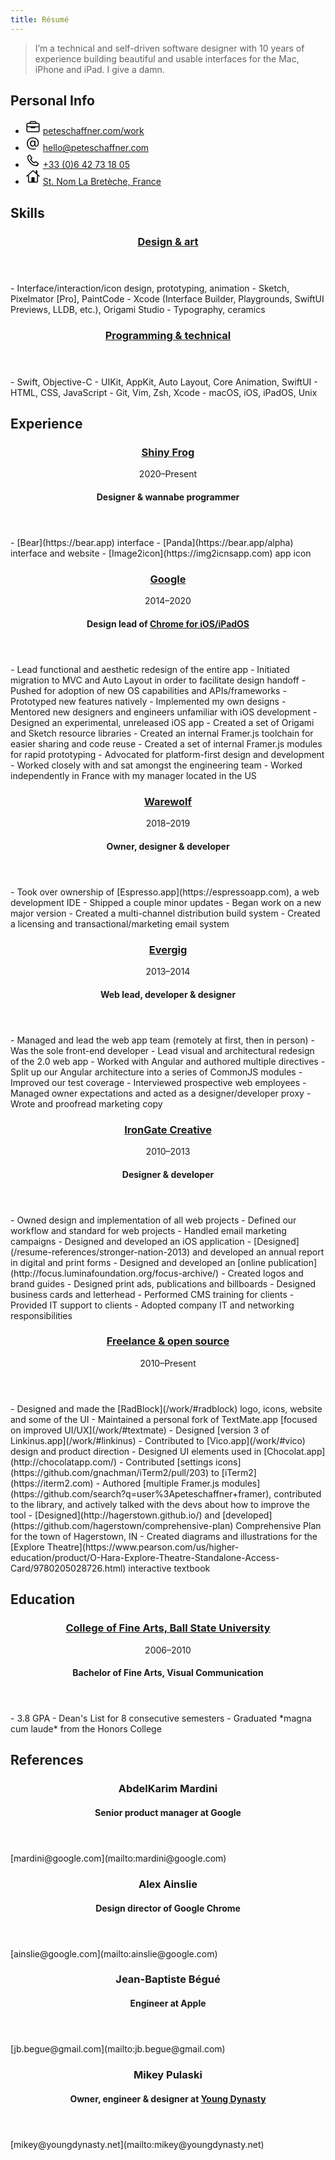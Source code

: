 ```yaml
---
title: Résumé
---
```


> I’m a technical and self-driven software designer with 10 years of experience building beautiful and usable interfaces for the Mac, iPhone and iPad. I give a damn.

## Personal Info
<ul>
<li>
<svg width="24px" height="24px" viewBox="0 0 24 24" version="1.1" xmlns="http://www.w3.org/2000/svg" xmlns:xlink="http://www.w3.org/1999/xlink">
<path d="M15,3 C16.3807119,3 17.5,4.11928813 17.5,5.5 L17.5,6 L20,6 C21.3807119,6 22.5,7.11928813 22.5,8.5 L22.5,18.5 C22.5,19.8807119 21.3807119,21 20,21 L4,21 C2.61928813,21 1.5,19.8807119 1.5,18.5 L1.5,8.5 C1.5,7.11928813 2.61928813,6 4,6 L6.5,6 L6.5,5.5 C6.5,4.11928813 7.61928813,3 9,3 L15,3 Z M8,13 L3,13 L3,18.5 C3,19.0128358 3.38604019,19.4355072 3.88337887,19.4932723 L4,19.5 L20,19.5 C20.5128358,19.5 20.9355072,19.1139598 20.9932723,18.6166211 L21,18.5 L21,13 L16,13 C16,13.8284271 15.3284271,14.5 14.5,14.5 L9.5,14.5 C8.67157288,14.5 8,13.8284271 8,13 Z M20,7.5 L4,7.5 C3.48716416,7.5 3.06449284,7.88604019 3.00672773,8.38337887 L3,8.5 L3,11.5 L21,11.5 L21,8.5 C21,7.98716416 20.6139598,7.56449284 20.1166211,7.50672773 L20,7.5 Z M15,4.5 L9,4.5 C8.48716416,4.5 8.06449284,4.88604019 8.00672773,5.38337887 L8,5.5 L8,6 L16,6 L16,5.5 C16,4.98716416 15.6139598,4.56449284 15.1166211,4.50672773 L15,4.5 Z"></path>
</svg>
<a href="/work">peteschaffner.com/work</a>
</li>

<li>
<svg width="24px" height="24px" viewBox="0 0 24 24" version="1.1" xmlns="http://www.w3.org/2000/svg" xmlns:xlink="http://www.w3.org/1999/xlink">
<path d="M11.984375,21.8682031 C13.5078125,21.8682031 14.9335938,21.663125 15.8125,21.3701563 C16.4375,21.1650781 16.6425781,20.8428125 16.6425781,20.4814844 C16.6425781,20.1299219 16.3691406,19.8467188 15.9980469,19.8467188 C15.8808594,19.8467188 15.734375,19.8760156 15.5488281,19.9150781 C14.4746094,20.1689844 13.546875,20.3545313 12.2871094,20.3545313 C7.22851562,20.3545313 3.81054688,17.3076563 3.81054688,12.131875 C3.81054688,7.1709375 7.05273438,3.70414063 11.9160156,3.70414063 C16.2421875,3.70414063 19.8066406,6.37992188 19.8066406,11.1455469 C19.8066406,13.8799219 18.8886719,15.7158594 17.4042969,15.7158594 C16.4179688,15.7158594 15.8515625,15.1396875 15.8515625,14.1338281 L15.8515625,8.00101563 C15.8515625,7.47367188 15.5585938,7.15140625 15.0605469,7.15140625 C14.5625,7.15140625 14.2597656,7.47367188 14.2597656,8.00101563 L14.2597656,8.99710938 L14.1621094,8.99710938 C13.6933594,7.85453125 12.5507812,7.15140625 11.1835938,7.15140625 C8.80078125,7.15140625 7.12109375,9.18265625 7.12109375,12.1123438 C7.12109375,15.0615625 8.79101562,17.1221094 11.2324219,17.1221094 C12.6582031,17.1221094 13.7519531,16.350625 14.2792969,15.0517969 L14.3769531,15.0517969 C14.5722656,16.3408594 15.6660156,17.1221094 17.1308594,17.1221094 C19.7382812,17.1221094 21.3496094,14.6123438 21.3496094,11.0576563 C21.3496094,5.69632813 17.4042969,2.21 11.9355469,2.21 C6.18359375,2.21 2.15039062,6.13578125 2.15039062,12.0830469 C2.15039062,18.1572656 6.28125,21.8682031 11.984375,21.8682031 Z M11.5253906,15.5791406 C9.9140625,15.5791406 8.8984375,14.24125 8.8984375,12.1123438 C8.8984375,9.99320313 9.92382812,8.6553125 11.5351562,8.6553125 C13.1757812,8.6553125 14.2207031,9.97367188 14.2207031,12.0635156 C14.2207031,14.2119531 13.1660156,15.5791406 11.5253906,15.5791406 Z"></path>
</svg>
<a href="mailto:hello@peteschaffner.com">hello@peteschaffner.com</a>
</li>

<li>
<svg width="24px" height="24px" viewBox="0 0 24 24" version="1.1" xmlns="http://www.w3.org/2000/svg" xmlns:xlink="http://www.w3.org/1999/xlink">
<path d="M16.444531,21.1414061 C18.0558591,21.1414061 19.1300779,20.701953 20.0871091,19.6374999 C20.1554685,19.5593749 20.2238279,19.4812499 20.2921873,19.4128905 C20.8390623,18.7878905 21.1027341,18.1726561 21.1027341,17.5867186 C21.1027341,16.9128905 20.7218748,16.2878905 19.9015623,15.7214842 L17.1867185,13.8367186 C16.3468748,13.2605467 15.3605466,13.1921874 14.5890623,13.9734374 L13.8859373,14.6667967 C13.6613279,14.8914061 13.4660154,14.9109374 13.2316404,14.7546874 C12.7335935,14.4324217 11.757031,13.5730467 11.0832029,12.8992186 C10.3800779,12.2058592 9.69648413,11.4343749 9.335156,10.858203 C9.18867163,10.623828 9.19843725,10.4285155 9.42304663,10.2039061 L10.116406,9.50078111 C10.8878904,8.72929673 10.8292966,7.74296861 10.2531248,6.90312486 L8.34882788,4.16874986 C7.79218725,3.35820298 7.15742163,2.98710923 6.4835935,2.97734361 C5.897656,2.96757798 5.28242163,3.24101548 4.66718725,3.78789048 C4.58906225,3.85624986 4.51093725,3.91484361 4.44257788,3.98320298 C3.37812475,4.94999986 2.928906,6.01445298 2.928906,7.64531236 C2.928906,10.311328 4.54023413,13.5339842 7.54804663,16.5320311 C10.5460935,19.5203124 13.7492185,21.1414061 16.444531,21.1414061 Z M16.444531,19.686328 C14.0910154,19.7253905 11.1027341,17.9578124 8.65156225,15.5261717 C6.18085913,13.0749999 4.34492163,9.97929673 4.39374975,7.61601548 C4.40351538,6.61015611 4.7648435,5.74101548 5.47773413,5.11601548 C5.53632788,5.05742173 5.59492163,5.01835923 5.65351538,4.96953111 C5.92695288,4.73515611 6.21992163,4.60820298 6.4835935,4.60820298 C6.757031,4.60820298 6.991406,4.71562486 7.16718725,4.98906236 L8.944531,7.64531236 C9.14960913,7.94804673 9.15937475,8.28007798 8.85664038,8.57304673 L8.07539038,9.35429673 C7.41132788,10.0085936 7.460156,10.7996092 7.91914038,11.4148436 C8.4367185,12.1277342 9.35468725,13.1726561 10.0968748,13.8953124 C10.8488279,14.6472655 11.9718748,15.6531249 12.6749998,16.170703 C13.2902341,16.6296874 14.0812498,16.6785155 14.7355466,16.014453 L15.5167966,15.233203 C15.8097654,14.9304686 16.1417966,14.9402342 16.444531,15.1453124 L19.0812498,16.9031249 C19.3644529,17.0886717 19.4718748,17.3230467 19.4718748,17.5964842 C19.4718748,17.8601561 19.3449216,18.1433592 19.1105466,18.4167967 C19.0519529,18.4851561 19.0128904,18.5339842 18.9640623,18.6023436 C18.3292966,19.3152342 17.460156,19.6667967 16.444531,19.686328 Z"></path>
</svg>
<a href="tel:+33642731805">+33 (0)6 42 73 18 05</a>
</li>

<li>
<svg width="24px" height="24px" viewBox="0 0 24 24" version="1.1" xmlns="http://www.w3.org/2000/svg" xmlns:xlink="http://www.w3.org/1999/xlink">
<path d="M18.5,1 C18.7761424,1 19,1.22385763 19,1.5 L18.9991174,6.728 L22.4005244,9.78555153 C22.7085624,10.062473 22.7337873,10.5366763 22.4568659,10.8447142 C22.2030212,11.1270824 21.783405,11.171809 21.4779641,10.9640025 L21.3977032,10.9010557 L19.9991174,9.644 L20,18.4249012 C20,19.5709466 19.1045695,20.5 18,20.5 L6,20.5 C4.8954305,20.5 4,19.5709466 4,18.4249012 L3.99911735,9.644 L2.60153456,10.9010557 C2.29349659,11.1779771 1.81929329,11.1527522 1.54237185,10.8447142 C1.2885272,10.5623461 1.28856943,10.1403529 1.52760695,9.8586816 L1.59871332,9.78555153 L10.8296608,1.48707059 C11.4580102,0.922194008 12.3931837,0.890811975 13.0556247,1.39292449 L13.169577,1.48707059 L16.4991174,4.48 L16.5,1.5 C16.5,1.22385763 16.7238576,1 17,1 L18.5,1 Z M11.8836443,2.5669733 L11.832482,2.60257476 L5.49911735,8.296 L5.5,18.4249012 C5.5,18.721665 5.69154998,18.950084 5.92196499,18.9928001 L6,19 L9.5,19 L9.5,13 C9.5,12.4477153 9.94771525,12 10.5,12 L13.5,12 C14.0522847,12 14.5,12.4477153 14.5,13 L14.5,19 L18,19 C18.2371667,19 18.4524333,18.8012574 18.493115,18.5211302 L18.5,18.4249012 L18.4991174,8.296 L12.1667557,2.60257476 C12.087552,2.53137183 11.9742231,2.51950468 11.8836443,2.5669733 Z"></path>
</svg>
<a href="https://maps.apple.com/?address=11%20Rue%20Lecoq,%2078860%20Saint-Nom-la-Bret%C3%A8che,%20France&amp;ll=48.863828,2.028852&amp;q=11%20Rue%20Lecoq&amp;_ext=EiYp7/1qaPxtSEAxTiX0M5MtAEA5bdOQxCJvSEBBNjYdgYpJAEBQBA%3D%3D">St. Nom La Bretèche, France</a>
</li>
</ul>

## Skills
<header id="design-and-art">
	<h3><a href="#design-and-art">Design & art</a></h3>
</header>
- Interface/interaction/icon design, prototyping, animation
- Sketch, Pixelmator [Pro], PaintCode
- Xcode (Interface Builder, Playgrounds, SwiftUI Previews, LLDB, etc.), Origami Studio
- Typography, ceramics

<header id="programming-and-technical">
	<h3><a href="#programming-and-technical">Programming & technical</a></h3>
</header>
- Swift, Objective-C
- UIKit, AppKit, Auto Layout, Core Animation, SwiftUI
- HTML, CSS, JavaScript
- Git, Vim, Zsh, Xcode
- macOS, iOS, iPadOS, Unix

## Experience
<header id="shinyfrog">
<h3><a href="#shinyfrog">Shiny Frog</a></h3>
<time datetime="P6Y">2020–Present</time>
<h4>Designer & wannabe programmer</h4>
</header>
- [Bear](https://bear.app) interface
- [Panda](https://bear.app/alpha) interface and website
- [Image2icon](https://img2icnsapp.com) app icon

<header id="google">
    <h3><a href="#google">Google</a></h3>
	<time datetime="P6Y">2014–2020</time>
	<h4>Design lead of <a href="/work/#chrome">Chrome for iOS/iPadOS</a></h4>
</header>
- Lead functional and aesthetic redesign of the entire app
- Initiated migration to MVC and Auto Layout in order to facilitate design handoff
- Pushed for adoption of new OS capabilities and APIs/frameworks
- Prototyped new features natively
- Implemented my own designs
- Mentored new designers and engineers unfamiliar with iOS development
- Designed an experimental, unreleased iOS app
- Created a set of Origami and Sketch resource libraries
- Created an internal Framer.js toolchain for easier sharing and code reuse
- Created a set of internal Framer.js modules for rapid prototyping
- Advocated for platform-first design and development
- Worked closely with and sat amongst the engineering team
- Worked independently in France with my manager located in the US

<header id="warewolf">
	<h3><a href="#warewolf">Warewolf</a></h3>
	<time datetime="P1Y">2018–2019</time>
	<h4>Owner, designer & developer</h4>
</header>
- Took over ownership of [Espresso.app](https://espressoapp.com), a web development IDE
- Shipped a couple minor updates
- Began work on a new major version
- Created a multi-channel distribution build system
- Created a licensing and transactional/marketing email system

<header id="evergig">
	<h3><a href="#evergig">Evergig</a></h3>
	<time datetime="P1Y">2013–2014</time>
	<h4>Web lead, developer & designer</h4>
</header>
- Managed and lead the web app team (remotely at first, then in person)
- Was the sole front-end developer
- Lead visual and architectural redesign of the 2.0 web app
- Worked with Angular and authored multiple directives
- Split up our Angular architecture into a series of CommonJS modules
- Improved our test coverage
- Interviewed prospective web employees
- Managed owner expectations and acted as a designer/developer proxy
- Wrote and proofread marketing copy

<header id="irongate-creative">
	<h3><a href="#irongate-creative">IronGate Creative</a></h3>
	<time datetime="P3Y">2010–2013</time>
	<h4>Designer & developer</h4>
</header>
- Owned design and implementation of all web projects
- Defined our workflow and standard for web projects
- Handled email marketing campaigns
- Designed and developed an iOS application
- [Designed](/resume-references/stronger-nation-2013) and developed an annual report in digital and print forms
- Designed and developed an [online publication](http://focus.luminafoundation.org/focus-archive/)
- Created logos and brand guides
- Designed print ads, publications and billboards
- Designed business cards and letterhead
- Performed CMS training for clients
- Provided IT support to clients
- Adopted company IT and networking responsibilities

<header id="freelance">
	<h3><a href="#freelance">Freelance & open source</a></h3>
	<time datetime="P10Y">2010–Present</time>
</header>
- Designed and made the [RadBlock](/work/#radblock) logo, icons, website and some of the UI
- Maintained a personal fork of TextMate.app [focused on improved UI/UX](/work/#textmate)
- Designed [version 3 of Linkinus.app](/work/#linkinus)
- Contributed to [Vico.app](/work/#vico) design and product direction
- Designed UI elements used in [Chocolat.app](http://chocolatapp.com/)
- Contributed [settings icons](https://github.com/gnachman/iTerm2/pull/203) to [iTerm2](https://iterm2.com)
- Authored [multiple Framer.js modules](https://github.com/search?q=user%3Apeteschaffner+framer), contributed to the library, and actively talked with the devs about how to improve the tool
- [Designed](http://hagerstown.github.io/) and [developed](https://github.com/hagerstown/comprehensive-plan) Comprehensive Plan for the town of Hagerstown, IN
- Created diagrams and illustrations for the [Explore Theatre](https://www.pearson.com/us/higher-education/product/O-Hara-Explore-Theatre-Standalone-Access-Card/9780205028726.html) interactive textbook

## Education
<header id="ball-state">
	<h3><a href="#ball-state">College of Fine Arts, Ball State University</a></h3>
	<time datetime="P4Y">2006–2010</time>
	<h4>Bachelor of Fine Arts, Visual Communication</h4>
</header>
- 3.8 GPA
- Dean's List for 8 consecutive semesters
- Graduated *magna cum laude* from the Honors College

## References
<header>
	<h3>AbdelKarim Mardini</h3>
	<h4>Senior product manager at Google</h4>
</header>
[mardini@google.com](mailto:mardini@google.com)

<header>
	<h3>Alex Ainslie</h3>
	<h4>Design director of Google Chrome</h4>
</header>
[ainslie@google.com](mailto:ainslie@google.com)

<header>
	<h3>Jean-Baptiste Bégué</h3>
	<h4>Engineer at Apple</h4>
</header>
[jb.begue@gmail.com](mailto:jb.begue@gmail.com)

<header>
	<h3>Mikey Pulaski</h3>
	<h4>Owner, engineer & designer at <a href="https://www.youngdynasty.net">Young Dynasty</a></h4>
</header>
[mikey@youngdynasty.net](mailto:mikey@youngdynasty.net)
